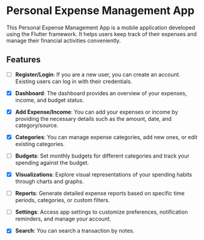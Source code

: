 # Personal Expense Management App

This  Personal Expense Management App is a mobile application developed using the Flutter framework. It helps users keep track of their expenses and manage their financial activities conveniently.

## Features

- [ ] **Register/Login**: If you are a new user, you can create an account. Existing users can log in with their credentials.

- [x] **Dashboard**: The dashboard provides an overview of your expenses, income, and budget status.

- [x] **Add Expense/Income**: You can add your expenses or income by providing the necessary details such as the amount, date, and category/source.

- [x] **Categories**: You can manage expense categories, add new ones, or edit existing categories.

- [ ] **Budgets**: Set monthly budgets for different categories and track your spending against the budget.

- [x] **Visualizations**: Explore visual representations of your spending habits through charts and graphs.

- [ ] **Reports**: Generate detailed expense reports based on specific time periods, categories, or custom filters.

- [ ] **Settings**: Access app settings to customize preferences, notification reminders, and manage your account.

- [x] **Search**: You can search a transaction by notes.
